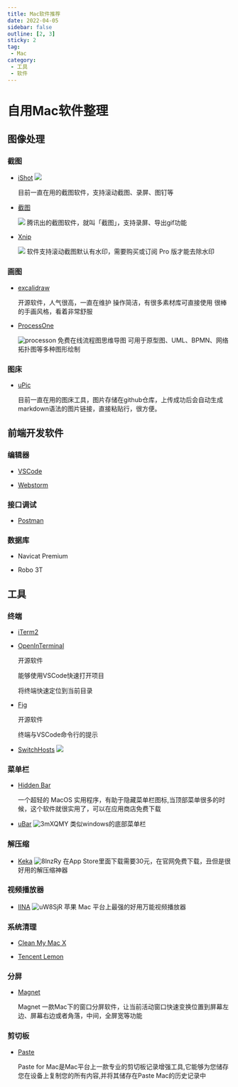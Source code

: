 ```yaml
---
title: Mac软件推荐
date: 2022-04-05
sidebar: false
outline: [2, 3]
sticky: 2
tag:
 - Mac
category:
 - 工具
 - 软件
---
```

# 自用Mac软件整理

## 图像处理

### 截图

- [iShot](https://www.better365.cn/ishot.html)
  ![](https://oss.bytespace.site/uPic/ppqVQU.png)

  目前一直在用的截图软件，支持滚动截图、录屏、图钉等

- [截图](https://jietu.qq.com/)

  ![](https://oss.bytespace.site/uPic/xEydCw.png)
  腾讯出的截图软件，就叫「截图」，支持录屏、导出gif功能

- [Xnip](https://zh.xnipapp.com/)

  ![](https://oss.bytespace.site/uPic/rj9Jtv.png)
  软件支持滚动截图默认有水印，需要购买或订阅 Pro 版才能去除水印

### 画图
- [excalidraw](https://excalidraw.com/) 
  
  开源软件，人气很高，一直在维护
  操作简洁，有很多素材库可直接使用
  很棒的手画风格，看着非常舒服

- [ProcessOne](https://www.processon.com/)

  ![processon](https://oss.bytespace.site/uPic/processon.gif)
  免费在线流程图思维导图
  可用于原型图、UML、BPMN、网络拓扑图等多种图形绘制

### 图床
- [uPic](https://blog.svend.cc/upic/) 
  
  目前一直在用的图床工具，图片存储在github仓库，上传成功后会自动生成markdown语法的图片链接，直接粘贴行，很方便。


## 前端开发软件

###  编辑器

- [VSCode](https://code.visualstudio.com/)

- [Webstorm](https://www.jetbrains.com/zh-cn/webstorm/) 

### 接口调试
- [Postman](https://www.postman.com/) 

### 数据库

- Navicat Premium

- Robo 3T


## 工具

### 终端

- [iTerm2](https://iterm2.com/)
- [OpenInTerminal](https://github.com/Ji4n1ng/OpenInTerminal/blob/master/Resources/README-zh.md) 
  
  开源软件

  能够使用VSCode快速打开项目

  将终端快速定位到当前目录

- [Fig](https://fig.io/) 
  
  开源软件

  终端与VSCode命令行的提示

- [SwitchHosts](https://switchhosts.vercel.app/zh)
  ![](https://oss.bytespace.site/uPic/k7eAp1.png)
  

### 菜单栏
- [Hidden Bar](https://apps.apple.com/app/hidden-bar/id1452453066) 
  
  一个超轻的 MacOS 实用程序，有助于隐藏菜单栏图标,当顶部菜单很多的时候，这个软件就很实用了，可以在应用商店免费下载
  
- [uBar](https://brawersoftware.com/products/ubar) 
  ![3mXQMY](https://oss.bytespace.site/uPic/3mXQMY.png)
  类似windows的底部菜单栏

### 解压缩

- [Keka](https://www.keka.io/en/) 
  ![8lnzRy](https://oss.bytespace.site/uPic/8lnzRy.png)
  在App Store里面下载需要30元，在官网免费下载，丑但是很好用的解压缩神器

### 视频播放器
- [IINA](https://www.iina.io/) 
  ![uW8SjR](https://oss.bytespace.site/uPic/uW8SjR.png)
  苹果 Mac 平台上最强的好用万能视频播放器

### 系统清理
- [Clean My Mac X](https://www.mycleanmymac.com/) 
  
- [Tencent Lemon](https://lemon.qq.com/) 

### 分屏
- [Magnet](https://apps.apple.com/cn/app/magnet/id441258766?mt=12) 
  
  Magnet 一款Mac下的窗口分屏软件，让当前活动窗口快速变换位置到屏幕左边、屏幕右边或者角落，中间，全屏宽等功能

### 剪切板
- [Paste](https://pasteapp.io/) 
  
  Paste for Mac是Mac平台上一款专业的剪切板记录增强工具,它能够为您储存您在设备上复制您的所有内容,并将其储存在Paste Mac的历史记录中







